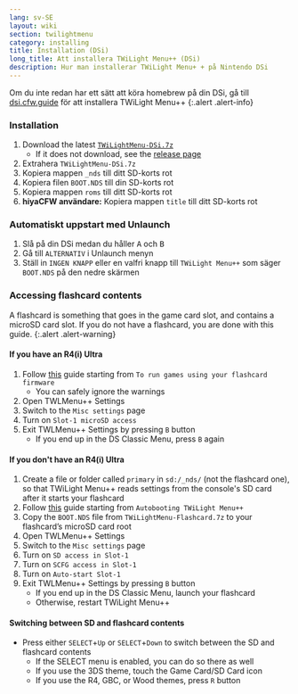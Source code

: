 ```yaml
---
lang: sv-SE
layout: wiki
section: twilightmenu
category: installing
title: Installation (DSi)
long_title: Att installera TWiLight Menu++ (DSi)
description: Hur man installerar TWiLight Menu+ + på Nintendo DSi
---
```


Om du inte redan har ett sätt att köra homebrew på din DSi, gå till [dsi.cfw.guide](https://dsi.cfw.guide) för att installera TWiLight Menu++
{:.alert .alert-info}

### Installation
1. Download the latest [`TWiLightMenu-DSi.7z`](https://github.com/DS-Homebrew/TWiLightMenu/releases/latest/download/TWiLightMenu-DSi.7z)
    - If it does not download, see the [release page](https://github.com/DS-Homebrew/TWiLightMenu/releases/latest)
1. Extrahera `TWiLightMenu-DSi.7z`
1. Kopiera mappen `_nds` till ditt SD-korts rot
1. Kopiera filen `BOOT.NDS` till din SD-korts rot
1. Kopiera mappen `roms` till ditt SD-korts rot
1. **hiyaCFW användare:** Kopiera mappen `title` till ditt SD-korts rot

### Automatiskt uppstart med Unlaunch
1. Slå på din DSi medan du håller <kbd class="face">A</kbd> och <kbd class="face">B</kbd>
1. Gå till `ALTERNATIV` i Unlaunch menyn
1. Ställ in `INGEN KNAPP` eller en valfri knapp till `TWiLight Menu++` som säger `BOOT.NDS` på den nedre skärmen

### Accessing flashcard contents

A flashcard is something that goes in the game card slot, and contains a microSD card slot. If you do not have a flashcard, you are done with this guide.
{:.alert .alert-warning}

#### If you have an R4(i) Ultra

1. Follow [this](installing-flashcard) guide starting from `To run games using your flashcard firmware`
    - You can safely ignore the warnings
1. Open TWLMenu++ Settings
1. Switch to the `Misc settings` page
1. Turn on `Slot-1 microSD access`
1. Exit TWLMenu++ Settings by pressing `B` button
    - If you end up in the DS Classic Menu, press `B` again

#### If you don't have an R4(i) Ultra

1. Create a file or folder called `primary` in `sd:/_nds/` (not the flashcard one), so that TWiLight Menu++ reads settings from the console's SD card after it starts your flashcard
1. Follow [this](installing-flashcard) guide starting from `Autobooting TWiLight Menu++`
1. Copy the `BOOT.NDS` file from `TWiLightMenu-Flashcard.7z` to your flashcard’s microSD card root
1. Open TWLMenu++ Settings
1. Switch to the `Misc settings` page
1. Turn on `SD access in Slot-1`
1. Turn on `SCFG access in Slot-1`
1. Turn on `Auto-start Slot-1`
1. Exit TWLMenu++ Settings by pressing `B` button
    - If you end up in the DS Classic Menu, launch your flashcard
    - Otherwise, restart TWiLight Menu++

#### Switching between SD and flashcard contents
- Press either `SELECT`+`Up` or `SELECT`+`Down` to switch between the SD and flashcard contents
    - If the SELECT menu is enabled, you can do so there as well
    - If you use the 3DS theme, touch the Game Card/SD Card icon
    - If you use the R4, GBC, or Wood themes, press `R` button
